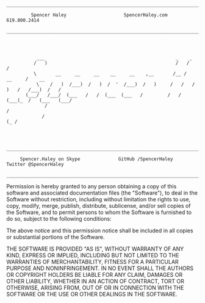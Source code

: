 
     _________________________________________________________________________________________________ 
                                                                                                  
             Spencer Haley                     SpencerHaley.com                    619.800.2414         
     _________________________________________________________________________________________________ 
                  
                                                                                                                   
                                                                                                                   
                                                                                                                   
               ___                                                _    _                                
              /   )                                               /   /           /                     
              \       __     __     __    __     __    ,__       /__ /    __     /    __                 
               \    /   )  /___)  /   )  /  '  /___)  /   )     /   /   /   )   /   /___)  /   /         
           (___/   /___/  (___   /   /  (___  (___   /         /   /   (___(_  /   (___   (___/         
                  /                                                                          /          
                 /                                                                       (_ /           
                                                                                                                  
                                                                                                                  
                                                                                                               
     _________________________________________________________________________________________________ 
   
         Spencer.Haley on Skype              GitHub /SpencerHaley             Twitter @SpencerHaley   
     _________________________________________________________________________________________________ 
 
                                                                                                                         
Permission is hereby granted to any person obtaining a copy of this software and associated documentation files (the
"Software"), to deal in the Software without restriction, including without limitation the rights to use, copy, modify, merge, publish, distribute, sublicense, and/or sell copies of the Software, and to permit persons to whom the Software is furnished to do so, subject to the following conditions:

The above notice and this permission notice shall be included in all copies or substantial portions of the Software.

THE SOFTWARE IS PROVIDED "AS IS", WITHOUT WARRANTY OF ANY KIND, EXPRESS OR IMPLIED, INCLUDING BUT NOT LIMITED TO THE WARRANTIES OF MERCHANTABILITY, FITNESS FOR A PARTICULAR PURPOSE AND NONINFRINGEMENT. IN NO EVENT SHALL THE AUTHORS OR COPYRIGHT HOLDERS BE LIABLE FOR ANY CLAIM, DAMAGES OR OTHER LIABILITY, WHETHER IN AN ACTION OF CONTRACT, TORT OR OTHERWISE, ARISING FROM, OUT OF OR IN CONNECTION WITH THE SOFTWARE OR THE USE OR OTHER DEALINGS IN THE SOFTWARE.
